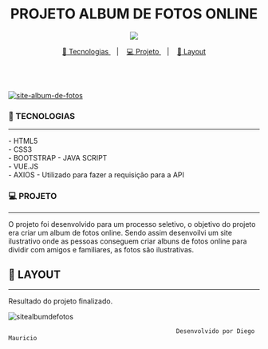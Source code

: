 
<h1 align="center">
PROJETO ALBUM DE FOTOS ONLINE
</h1>
<p align="center">
<a target="_blank" rel="noopener noreferrer" href="https://camo.githubusercontent.com/66fe19848b26f90cf13a99b798f742a9e7809b27/68747470733a2f2f696d672e736869656c64732e696f2f62616467652f746563682d66726f6e742d2d656e642d627269676874677265656e"><img src="https://camo.githubusercontent.com/66fe19848b26f90cf13a99b798f742a9e7809b27/68747470733a2f2f696d672e736869656c64732e696f2f62616467652f746563682d66726f6e742d2d656e642d627269676874677265656e" data-canonical-src="https://img.shields.io/badge/tech-front--end-brightgreen" style="max-width:100%;"></a>
<p align="center">
<a href="#projeto-tecnologias">
<g-emoji class="g-emoji" alias="rocket" fallback-src="https://github.githubassets.com/images/icons/emoji/unicode/1f680.png">🚀</g-emoji>
Tecnologias
</a></h1>
&nbsp;&nbsp;&nbsp;|&nbsp;&nbsp;&nbsp;
<a href="#projeto-projeto">
<g-emoji class="g-emoji" alias="computer" fallback-src="https://github.githubassets.com/images/icons/emoji/unicode/1f4bb.png">💻</g-emoji>
Projeto
</a>
&nbsp;&nbsp;&nbsp;|&nbsp;&nbsp;&nbsp;
<a href="#layout">
<g-emoji class="g-emoji" alias="bookmark" fallback-src="https://github.githubassets.com/images/icons/emoji/unicode/1f516.png">🔖</g-emoji>
Layout
</p> <br>
<br><br>
<img alt="site-album-de-fotos" src="https://ik.imagekit.io/uw8itmckuzw/mocupprojetoalbum_Cx5J42LuJ-.jpg?updatedAt=1639085904593"></a>

### 🚀 TECNOLOGIAS
<hr>
- HTML5<br>
- CSS3<br>
- BOOTSTRAP
- JAVA SCRIPT<br>
- VUE.JS<br>
- AXIOS - Utilizado para fazer a requisição para a API<br>

### 💻 PROJETO
<hr>
O projeto foi desenvolvido para um processo seletivo, o objetivo do projeto era criar um album de fotos online. Sendo assim desenvoilvi um site ilustrativo onde as pessoas conseguem criar albuns de fotos online para dividir com amigos e familiares, as fotos são ilustrativas.

## 🔖 LAYOUT
<hr>

Resultado do projeto finalizado.

<img alt="sitealbumdefotos" src="https://ik.imagekit.io/uw8itmckuzw/jogo_da_memoria1_vFQoEQ_Cn.gif?updatedAt=1639087488149">






                                                   Desenvolvido por Diego Mauricio
